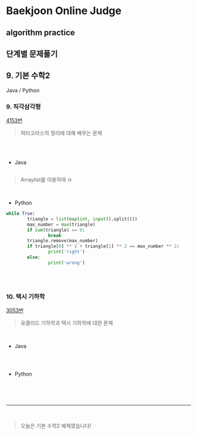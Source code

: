 # Baekjoon Online Judge

## algorithm practice

## 단계별 문제풀기

## 9. 기본 수학2

Java / Python
<br>

### 9. 직각삼각형
[4153번](https://www.acmicpc.net/problem/4153) 
> 피타고라스의 정리에 대해 배우는 문제

<br><br>

- Java

```java

``` 
> Arraylist를 이용하여 ㅁ

<br>

- Python

```python
while True:
        triangle = list(map(int, input().split()))
        max_number = max(triangle)
        if sum(triangle) == 0:
                break
        triangle.remove(max_number)
        if triangle[0] ** 2 + triangle[1] ** 2 == max_number ** 2:
                print('right')
        else:
                print('wrong')
```


<br><br>

### 10. 택시 기하학
[3053번](https://www.acmicpc.net/problem/3053) 
> 유클리드 기하학과 택시 기하학에 대한 문제

<br>

- Java

```java

``` 

<br>

- Python

```python

```
>  

<br><br>

---

<br>


> 오늘은 기본 수학2 예제였습니다!
